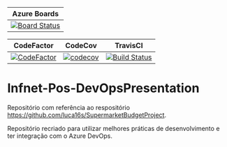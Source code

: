 |Azure Boards|
|------------|
|[![Board Status](https://dev.azure.com/DeadFishStudio/6c2f9ae8-4e0c-4332-94c8-686b930c05e3/2a3c83c7-fe34-4623-a133-3242e12a4586/_apis/work/boardbadge/bb939a76-4bfd-42d5-991d-53aacfb5df4f?columnOptions=1)](https://dev.azure.com/DeadFishStudio/6c2f9ae8-4e0c-4332-94c8-686b930c05e3/_boards/board/t/2a3c83c7-fe34-4623-a133-3242e12a4586/Microsoft.RequirementCategory/)|

|CodeFactor|CodeCov|TravisCI|
|----------|-------|--------|
|[![CodeFactor](https://www.codefactor.io/repository/github/luca16s/infnet-pos-devopspresentation/badge)](https://www.codefactor.io/repository/github/luca16s/infnet-pos-devopspresentation)|[![codecov](https://codecov.io/gh/luca16s/Infnet-Pos-DevOpsPresentation/branch/master/graph/badge.svg)](https://codecov.io/gh/luca16s/Infnet-Pos-DevOpsPresentation)|[![Build Status](https://travis-ci.org/luca16s/Infnet-Pos-DevOpsPresentation.svg?branch=master)](https://travis-ci.org/luca16s/Infnet-Pos-DevOpsPresentation)|


# Infnet-Pos-DevOpsPresentation
Repositório com referência ao respositório https://github.com/luca16s/SupermarketBudgetProject.

Repositório recriado para utilizar melhores práticas de desenvolvimento e ter integração com o Azure DevOps.
